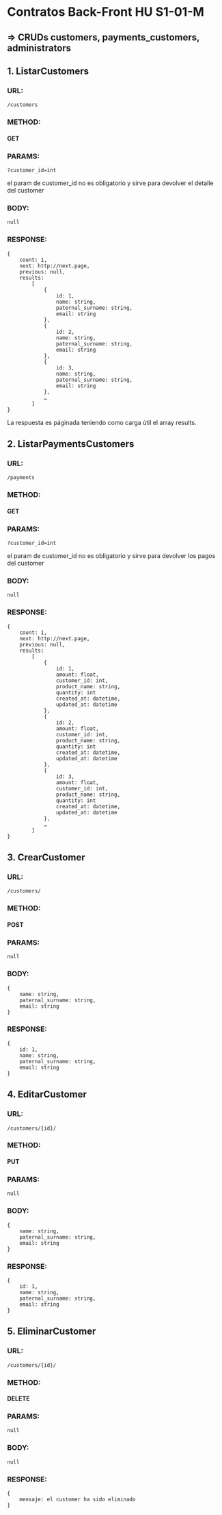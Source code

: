 # Contratos Back-Front HU S1-01-M
 
## => CRUDs customers, payments_customers, administrators
## 1. ListarCustomers
### URL:
```
/customers
```
### METHOD:
#### GET
### PARAMS:
```
?customer_id=int
````
el param de customer_id no es obligatorio y sirve para devolver el detalle del customer
### BODY:
```
null
````
 
### RESPONSE:
```
{
    count: 1,
    next: http://next.page,
    previous: null,
    results:
        [
            {
                id: 1,
                name: string,
                paternal_surname: string,
                email: string
            },
            {
                id: 2,
                name: string,
                paternal_surname: string,
                email: string
            },
            {
                id: 3,
                name: string,
                paternal_surname: string,
                email: string
            },
            …
        ]
}
```
La respuesta es páginada teniendo como carga útil el array results.


## 2. ListarPaymentsCustomers
### URL:
```
/payments
```
### METHOD:
#### GET
### PARAMS:
```
?customer_id=int
````

el param de customer_id no es obligatorio y sirve para devolver los pagos del customer

### BODY:
```
null
````
 
### RESPONSE:
```
{
    count: 1,
    next: http://next.page,
    previous: null,
    results:
        [
            {
                id: 1,
                amount: float,
                customer_id: int,
                product_name: string,
                quantity: int
                created_at: datetime,
                updated_at: datetime
            },
            {
                id: 2,
                amount: float,
                customer_id: int,
                product_name: string,
                quantity: int
                created_at: datetime,
                updated_at: datetime
            },
            {
                id: 3,
                amount: float,
                customer_id: int,
                product_name: string,
                quantity: int
                created_at: datetime,
                updated_at: datetime
            },
            …
        ]
}
```


## 3. CrearCustomer
### URL:
```
/customers/
```
### METHOD:
#### POST
### PARAMS:
```
null
````
### BODY:
```
{
    name: string,
    paternal_surname: string,
    email: string
}
````

### RESPONSE:
```
{
    id: 1,
    name: string,
    paternal_surname: string,
    email: string
}
```

## 4. EditarCustomer
### URL:
```
/customers/{id}/
```
### METHOD:
#### PUT
### PARAMS:
```
null
````
### BODY:
```
{
    name: string,
    paternal_surname: string,
    email: string
}
````
### RESPONSE:
```
{
    id: 1,
    name: string,
    paternal_surname: string,
    email: string
}
```

## 5. EliminarCustomer
### URL:
```
/customers/{id}/
```
### METHOD:
#### DELETE
### PARAMS:
```
null
````
### BODY:
```
null
````
### RESPONSE:
```
{
    mensaje: el customer ha sido eliminado
}
```
